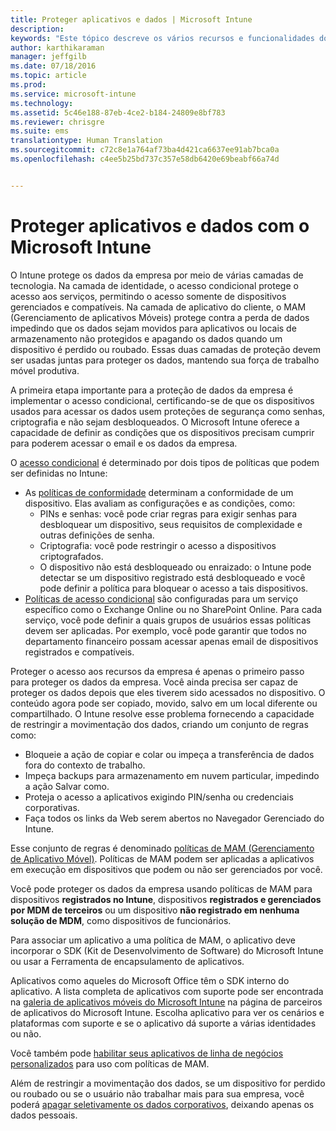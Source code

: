 ```yaml
---
title: Proteger aplicativos e dados | Microsoft Intune
description: 
keywords: "Este tópico descreve os vários recursos e funcionalidades do Intune que estão disponíveis para ajudar a proteger os dados e aplicativos da sua empresa."
author: karthikaraman
manager: jeffgilb
ms.date: 07/18/2016
ms.topic: article
ms.prod: 
ms.service: microsoft-intune
ms.technology: 
ms.assetid: 5c46e188-87eb-4ce2-b184-24809e8bf783
ms.reviewer: chrisgre
ms.suite: ems
translationtype: Human Translation
ms.sourcegitcommit: c72c8e1a764af73ba4d421ca6637ee91ab7bca0a
ms.openlocfilehash: c4ee5b25bd737c357e58db6420e69beabf66a74d


---
```


# Proteger aplicativos e dados com o Microsoft Intune


O Intune protege os dados da empresa por meio de várias camadas de tecnologia.  Na camada de identidade, o acesso condicional protege o acesso aos serviços, permitindo o acesso somente de dispositivos gerenciados e compatíveis.  Na camada de aplicativo do cliente, o MAM (Gerenciamento de aplicativos Móveis) protege contra a perda de dados impedindo que os dados sejam movidos para aplicativos ou locais de armazenamento não protegidos e apagando os dados quando um dispositivo é perdido ou roubado.  Essas duas camadas de proteção devem ser usadas juntas para proteger os dados, mantendo sua força de trabalho móvel produtiva.

A primeira etapa importante para a proteção de dados da empresa é implementar o acesso condicional, certificando-se de que os dispositivos usados para acessar os dados usem proteções de segurança como senhas, criptografia e não sejam desbloqueados. O Microsoft Intune oferece a capacidade de definir as condições que os dispositivos precisam cumprir para poderem acessar o email e os dados da empresa.

O [acesso condicional](restrict-access-to-email-and-o365-services-with-microsoft-intune.md) é determinado por dois tipos de políticas que podem ser definidas no Intune:
- As [políticas de conformidade](introduction-to-device-compliance-policies-in-microsoft-intune.md) determinam a conformidade de um dispositivo. Elas avaliam as configurações e as condições, como:
  - PINs e senhas: você pode criar regras para exigir senhas para desbloquear um dispositivo, seus requisitos de complexidade e outras definições de senha.
  - Criptografia: você pode restringir o acesso a dispositivos criptografados.
  - O dispositivo não está desbloqueado ou enraizado: o Intune pode detectar se um dispositivo registrado está desbloqueado e você pode definir a política para bloquear o acesso a tais dispositivos.
- [Políticas de acesso condicional](restrict-access-to-email-and-o365-services-with-microsoft-intune.md) são configuradas para um serviço específico como o Exchange Online ou no SharePoint Online. Para cada serviço, você pode definir a quais grupos de usuários essas políticas devem ser aplicadas. Por exemplo, você pode garantir que todos no departamento financeiro possam acessar apenas email de dispositivos registrados e compatíveis.

Proteger o acesso aos recursos da empresa é apenas o primeiro passo para proteger os dados da empresa. Você ainda precisa ser capaz de proteger os dados depois que eles tiverem sido acessados no dispositivo. O conteúdo agora pode ser copiado, movido, salvo em um local diferente ou compartilhado. O Intune resolve esse problema fornecendo a capacidade de restringir a movimentação dos dados, criando um conjunto de regras como:
- Bloqueie a ação de copiar e colar ou impeça a transferência de dados fora do contexto de trabalho.
- Impeça backups para armazenamento em nuvem particular, impedindo a ação Salvar como.
- Proteja o acesso a aplicativos exigindo PIN/senha ou credenciais corporativas.
- Faça todos os links da Web serem abertos no Navegador Gerenciado do Intune.

Esse conjunto de regras é denominado [políticas de MAM (Gerenciamento de Aplicativo Móvel)](protect-app-data-using-mobile-app-management-policies-with-microsoft-intune.md).  Políticas de MAM podem ser aplicadas a aplicativos em execução em dispositivos que podem ou não ser gerenciados por você.  

Você pode proteger os dados da empresa usando políticas de MAM para dispositivos **registrados no Intune**, dispositivos **registrados e gerenciados por MDM de terceiros** ou um dispositivo **não registrado em nenhuma solução de MDM**, como dispositivos de funcionários.

Para associar um aplicativo a uma política de MAM, o aplicativo deve incorporar o SDK (Kit de Desenvolvimento de Software) do Microsoft Intune ou usar a Ferramenta de encapsulamento de aplicativos.

Aplicativos como aqueles do Microsoft Office têm o SDK interno do aplicativo. A lista completa de aplicativos com suporte pode ser encontrada na [galeria de aplicativos móveis do Microsoft Intune](https://www.microsoft.com/en-us/server-cloud/products/microsoft-intune/partners.aspx) na página de parceiros de aplicativos do Microsoft Intune. Escolha aplicativo para ver os cenários e plataformas com suporte e se o aplicativo dá suporte a várias identidades ou não.

Você também pode [habilitar seus aplicativos de linha de negócios personalizados](decide-how-to-prepare-apps-for-mobile-application-management-with-microsoft-intune.md) para uso com políticas de MAM.

Além de restringir a movimentação dos dados, se um dispositivo for perdido ou roubado ou se o usuário não trabalhar mais para sua empresa, você poderá [apagar seletivamente os dados corporativos](wipe-managed-company-app-data-with-microsoft-intune.md), deixando apenas os dados pessoais.



<!--HONumber=Jul16_HO3-->


